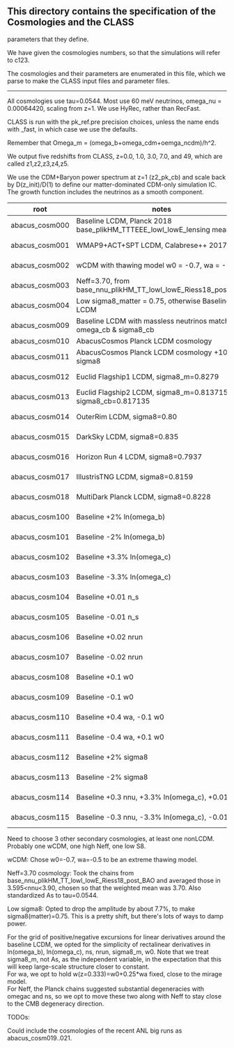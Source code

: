 ## This directory contains the specification of the Cosmologies and the CLASS
parameters that they define.

We have given the cosmologies numbers, so that the simulations will refer to c123.

The cosmologies and their parameters are enumerated in this file, which we parse to 
make the CLASS input files and parameter files.

-------

All cosmologies use tau=0.0544.  Most use 60 meV neutrinos, omega_nu = 0.00064420, scaling from z=1.
We use HyRec, rather than RecFast.

CLASS is run with the pk_ref.pre precision choices, unless the name ends with _fast, in which case we use the defaults.

Remember that Omega_m = (omega_b+omega_cdm+oemga_ncdm)/h^2.

We output five redshifts from CLASS, z=0.0, 1.0, 3.0, 7.0, and 49, which are called z1,z2,z3,z4,z5.

We use the CDM+Baryon power spectrum at z=1 (z2_pk_cb) and scale back by D(z_init)/D(1) 
to define our matter-dominated CDM-only simulation IC.  The growth function includes the
neutrinos as a smooth component.

| root               | notes                                                                | omega_b | omega_cdm | h      | A_s       | n_s    | alpha_s | N_ur   | N_ncdm | omega_ncdm | w0_fld | wa_fld | sigma8_m | sigma8_cb |
| ------------------ | -----                                                                | ------- | --------- | ------ | --------- | ------ | ------- | ------ | ------ | ---------- |------- | ------ | -------- | --------- |
| abacus_cosm000     | Baseline LCDM, Planck 2018 base_plikHM_TTTEEE_lowl_lowE_lensing mean | 0.02237 |  0.1200   | 0.6736 | 2.0830e-9 | 0.9649 | 0.0     | 2.0328 | 1      | 0.00064420 | -1.0   | 0.0    | 
| abacus_cosm001     | WMAP9+ACT+SPT LCDM, Calabrese++ 2017                                 | 0.02242 |  0.1134   | 0.7030 | 2.0376e-9 | 0.9638 | 0.0     | 2.0328 | 1      | 0.00064420 | -1.0   | 0.0    | 
| abacus_cosm002     | wCDM with thawing model w0 = -0.7, wa = -0.5                         | 0.02237 |  0.1200   | TBD    | 2.TBD e-9 | 0.9649 | 0.0     | 2.0328 | 1      | 0.00064420 | -1.0   | 0.0    | 
| abacus_cosm003     | Neff=3.70, from base_nnu_plikHM_TT_lowl_lowE_Riess18_post_BAO        | 0.02260 |  0.1291   | 0.7160 | 2.2438e-9 | 0.9876 | 0.0     | 2.6868 | 1      | 0.00064420 | -1.0   | 0.0    | 
| abacus_cosm004     | Low sigma8_matter = 0.75, otherwise Baseline LCDM                    | 0.02237 |  0.1200   | 0.6736 | 1.7949e-9 | 0.9649 | 0.0     | 2.0328 | 1      | 0.00064420 | -1.0   | 0.0    | 
| abacus_cosm009     | Baseline LCDM with massless neutrinos matching omega_cb & sigma8_cb  | 0.02237 |  0.1200   | 0.6736 | 2.0417e-9 | 0.9649 | 0.0     | 3.046  | 0      | 0.0        | -1.0   | 0.0    | 
| abacus_cosm010     | AbacusCosmos Planck LCDM cosmology                                   | 0.02222 |  0.1199   | 0.6726 | 2.100e-9  | 0.9652 | 0.0     | 3.04   | 0      | 0.0        | -1.0   | 0.0    | 
| abacus_cosm011     | AbacusCosmos Planck LCDM cosmology +10% in sigma8                    | 0.02222 |  0.1199   | 0.6726 | 2.541e-9  | 0.9652 | 0.0     | 3.04   | 0      | 0.0        | -1.0   | 0.0    | 
| abacus_cosm012     | Euclid Flagship1 LCDM, sigma8_m=0.8279                               | 0.02200 |  0.1212   | 0.6700 | 2.1000e-9 | 0.9600 | 0.0     | 3.046  | 0      | 0.0        | -1.0   | 0.0    | 
| abacus_cosm013     | Euclid Flagship2 LCDM, sigma8_m=0.813715, sigma8_cb=0.817135         | 0.02200 |  0.1206   | 0.6700 | 2.1000e-9 | 0.9600 | 0.0     | 2.0328 | 1      | 0.00064420 | -1.0   | 0.0    | 
| abacus_cosm014     | OuterRim LCDM, sigma8=0.80                                           | 0.02258 |  0.1109   | 0.7100 | 2.1591e-9 | 0.9630 | 0.0     | 3.046  | 0      | 0.0        | -1.0   | 0.0    | 
| abacus_cosm015     | DarkSky LCDM, sigma8=0.835                                           | 0.02215 |  0.1175   | 0.6880 | 2.1852e-9 | 0.9688 | 0.0     | 3.046  | 0      | 0.0        | -1.0   | 0.0    | 
| abacus_cosm016     | Horizon Run 4 LCDM, sigma8=0.7937                                    | 0.02281 |  0.1120   | 0.7200 | 2.0996e-9 | 0.9600 | 0.0     | 3.046  | 0      | 0.0        | -1.0   | 0.0    | 
| abacus_cosm017     | IllustrisTNG LCDM, sigma8=0.8159                                     | 0.02230 |  0.1194   | 0.6774 | 2.0671e-9 | 0.9667 | 0.0     | 3.046  | 0      | 0.0        | -1.0   | 0.0    | 
| abacus_cosm018     | MultiDark Planck LCDM, sigma8=0.8228                                 | 0.02214 |  0.1189   | 0.6777 | 2.1022e-9 | 0.9600 | 0.0     | 3.046  | 0      | 0.0        | -1.0   | 0.0    | 
| abacus_cosm100     | Baseline +2% ln(omega_b)                                             | 0.02282 |  0.1200   | TBD    | 2.TBD e-9 | 0.9649 | 0.0     | 2.0328 | 1      | 0.00064420 | -1.0   | 0.0    | 
| abacus_cosm101     | Baseline -2% ln(omega_b)                                             | 0.02193 |  0.1200   | TBD    | 2.TBD e-9 | 0.9649 | 0.0     | 2.0328 | 1      | 0.00064420 | -1.0   | 0.0    | 
| abacus_cosm102     | Baseline +3.3% ln(omega_c)                                           | 0.02237 |  0.1240   | TBD    | 2.TBD e-9 | 0.9649 | 0.0     | 2.0328 | 1      | 0.00064420 | -1.0   | 0.0    | 
| abacus_cosm103     | Baseline -3.3% ln(omega_c)                                           | 0.02237 |  0.1161   | TBD    | 2.TBD e-9 | 0.9649 | 0.0     | 2.0328 | 1      | 0.00064420 | -1.0   | 0.0    | 
| abacus_cosm104     | Baseline +0.01 n_s                                                   | 0.02237 |  0.1200   | TBD    | 2.TBD e-9 | 0.9749 | 0.0     | 2.0328 | 1      | 0.00064420 | -1.0   | 0.0    | 
| abacus_cosm105     | Baseline -0.01 n_s                                                   | 0.02237 |  0.1200   | TBD    | 2.TBD e-9 | 0.9549 | 0.0     | 2.0328 | 1      | 0.00064420 | -1.0   | 0.0    | 
| abacus_cosm106     | Baseline +0.02 nrun                                                  | 0.02237 |  0.1200   | TBD    | 2.TBD e-9 | 0.9649 | 0.02    | 2.0328 | 1      | 0.00064420 | -1.0   | 0.0    | 
| abacus_cosm107     | Baseline -0.02 nrun                                                  | 0.02237 |  0.1200   | TBD    | 2.TBD e-9 | 0.9649 | -0.02   | 2.0328 | 1      | 0.00064420 | -1.0   | 0.0    | 
| abacus_cosm108     | Baseline +0.1 w0                                                     | 0.02237 |  0.1200   | TBD    | 2.TBD e-9 | 0.9649 | 0.0     | 2.0328 | 1      | 0.00064420 | -0.9   | 0.0    | 
| abacus_cosm109     | Baseline -0.1 w0                                                     | 0.02237 |  0.1200   | TBD    | 2.TBD e-9 | 0.9649 | 0.0     | 2.0328 | 1      | 0.00064420 | -1.1   | 0.0    | 
| abacus_cosm110     | Baseline +0.4 wa, -0.1 w0                                            | 0.02237 |  0.1200   | TBD    | 2.TBD e-9 | 0.9649 | 0.0     | 2.0328 | 1      | 0.00064420 | -1.1   | 0.4    | 
| abacus_cosm111     | Baseline -0.4 wa, +0.1 w0                                            | 0.02237 |  0.1200   | TBD    | 2.TBD e-9 | 0.9649 | 0.0     | 2.0328 | 1      | 0.00064420 | -0.9   | -0.4   | 
| abacus_cosm112     | Baseline +2% sigma8                                                  | 0.02237 |  0.1200   | 0.6736 | 2.1672e-9 | 0.9649 | 0.0     | 2.0328 | 1      | 0.00064420 | -1.0   | 0.0    | 
| abacus_cosm113     | Baseline -2% sigma8                                                  | 0.02237 |  0.1200   | 0.6736 | 2.0021e-9 | 0.9649 | 0.0     | 2.0328 | 1      | 0.00064420 | -1.0   | 0.0    | 
| abacus_cosm114     | Baseline +0.3 nnu, +3.3% ln(omega_c), +0.01 n_s                      | 0.02237 |  0.1240   | TBD    | 2.TBD e-9 | 0.9749 | 0.0     | 2.3328 | 1      | 0.00064420 | -1.0   | 0.0    | 
| abacus_cosm115     | Baseline -0.3 nnu, -3.3% ln(omega_c), -0.01 n_s                      | 0.02237 |  0.1161   | TBD    | 2.TBD e-9 | 0.9549 | 0.0     | 1.7328 | 1      | 0.00064420 | -1.0   | 0.0    | 

Need to choose 3 other secondary cosmologies, at least one nonLCDM.  Probably one wCDM, one high Neff, one low S8.

wCDM: Chose w0=-0.7, wa=-0.5 to be an extreme thawing model.

Neff=3.70 cosmology: Took the chains from base_nnu_plikHM_TT_lowl_lowE_Riess18_post_BAO and averaged those in 3.595<nnu<3.90, chosen so that the weighted mean was 3.70.  Also standardized As to tau=0.0544.

Low sigma8: Opted to drop the amplitude by about 7.7%, to make sigma8(matter)=0.75.  This is a pretty shift, but there's lots of ways to damp power.

For the grid of positive/negative excursions for linear derivatives around the baseline LCDM, we opted for the simplicity of 
rectalinear derivatives in ln(omega_b), ln(omega_c), ns, nrun, sigma8_m, w0.  Note that we treat sigma8_m, not As, as the independent variable,
in the expectation that this will keep large-scale structure closer to constant.  
For wa, we opt to hold w(z=0.333)=w0+0.25*wa fixed, close to the mirage model.  
For Neff, the Planck chains suggested substantial degeneracies with omegac and ns, so we opt to move these two along
with Neff to stay close to the CMB degeneracy direction.

TODOs:

Could include the cosmologies of the recent ANL big runs as abacus_cosm019..021.
